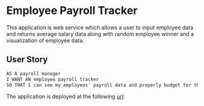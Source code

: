 # Employee Payroll Tracker

This application is web service which allows a user to input employee data and returns average salary data along with random employee winner and a visualization of employee data.

## User Story

```md
AS A payroll manager
I WANT AN employee payroll tracker
SO THAT I can see my employees' payroll data and properly budget for the company
```


The application is deployed at the following [url](type-url-here): 
